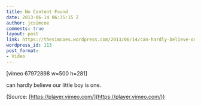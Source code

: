 ```yaml
---
title: No Content Found
date: 2013-06-14 06:35:15 Z
author: jcsimcoe
comments: true
layout: post
link: https://thesimcoes.wordpress.com/2013/06/14/can-hardly-believe-our-little-boy-is-one/
wordpress_id: 113
post_format:
- Video
---
```


[vimeo 67972898 w=500 h=281]


can hardly believe our little boy is one.

(Source: [https://player.vimeo.com/](https://player.vimeo.com/))
